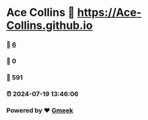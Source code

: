 # Ace Collins :link: https://Ace-Collins.github.io 
### :page_facing_up: [6](https://Ace-Collins.github.io/tag.html) 
### :speech_balloon: 0 
### :hibiscus: 591 
### :alarm_clock: 2024-07-19 13:46:06 
### Powered by :heart: [Gmeek](https://github.com/Meekdai/Gmeek)
